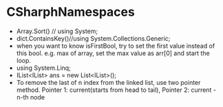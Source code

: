 # CSharphNamespaces
* Array.Sort()    // using System;
* dict.ContainsKey()//using System.Collections.Generic;
* when you want to know isFirstBool, try to set the first value instead of this bool. e.g. max of array, set the max value as arr[0] and start the loop.
* using System.Linq;
* IList<IList<int>> ans = new List<IList<int>>();
* To remove the last of n index from the linked list, use two pointer method. Pointer 1: current(starts from head to tail), Pointer 2: current - n-th node
